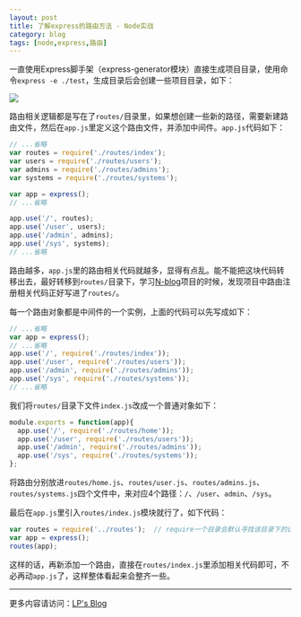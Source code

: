 ```yaml
---
layout: post
title: 了解express的路由方法 - Node实战
category: blog
tags: [node,express,路由]
---
```


一直使用Express脚手架（express-generator模块）直接生成项目目录，使用命令`express -e ./test`，生成目录后会创建一些项目目录，如下：

![](/assets/img/me/2017-06-23-10-21-26.jpg)
<!-- more -->
路由相关逻辑都是写在了`routes/`目录里，如果想创建一些新的路径，需要新建路由文件，然后在`app.js`里定义这个路由文件，并添加中间件。`app.js`代码如下：

```js
// ...省略
var routes = require('./routes/index');
var users = require('./routes/users');
var admins = require('./routes/admins');
var systems = require('./routes/systems');

var app = express();
// ...省略

app.use('/', routes);
app.use('/user', users);
app.use('/admin', admins);
app.use('/sys', systems);
// ...省略
```

路由越多，`app.js`里的路由相关代码就越多，显得有点乱。能不能把这块代码转移出去，最好转移到`routes/`目录下，学习[N-blog](https://github.com/nswbmw/N-blog)项目的时候，发现项目中路由注册相关代码正好写进了`routes/`。

每一个路由对象都是中间件的一个实例，上面的代码可以先写成如下：

```js
// ...省略
var app = express();
// ...省略
app.use('/', require('./routes/index'));
app.use('/user', require('./routes/users'));
app.use('/admin', require('./routes/admins'));
app.use('/sys', require('./routes/systems'));
// ...省略
```

我们将`routes/`目录下文件`index.js`改成一个普通对象如下：

```js
module.exports = function(app){
  app.use('/', require('./routes/home'));
  app.use('/user', require('./routes/users'));
  app.use('/admin', require('./routes/admins'));
  app.use('/sys', require('./routes/systems'));
};
```

将路由分别放进`routes/home.js`、`routes/user.js`、`routes/admins.js`、`routes/systems.js`四个文件中，来对应4个路径：`/`、`/user`、`admin`、`/sys`。

最后在`app.js`里引入`routes/index.js`模块就行了，如下代码：

```js
var routes = require('../routes');  // require一个目录会默认寻找该目录下的index.js文件
var app = express();
routes(app);
```

这样的话，再新添加一个路由，直接在`routes/index.js`里添加相关代码即可，不必再动`app.js`了，这样整体看起来会整齐一些。

---
更多内容请访问：[LP's Blog](http://lupeng.me/)